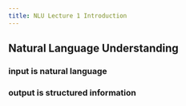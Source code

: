 ```yaml
---
title: NLU Lecture 1 Introduction
---
```


## 

## Natural Language Understanding
### input is natural language
### output is structured information
